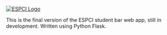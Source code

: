 [![ESPCI Logo](https://i.imgur.com/qDFBCkQ.png)](https://www.espci.fr/en/)

This is the final version of the ESPCI student bar web app, still in development. Written using Python Flask.
